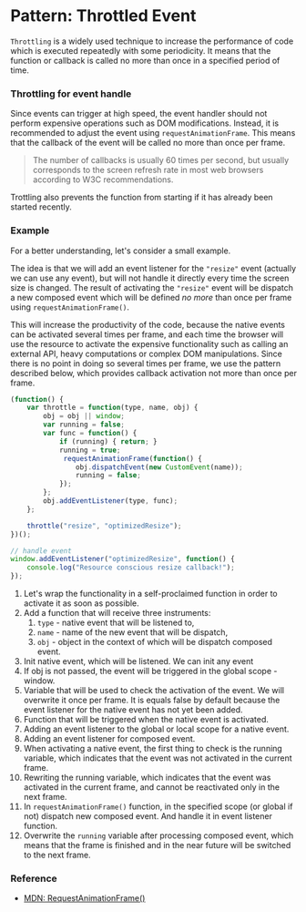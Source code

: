 # Pattern: Throttled Event

`Throttling` is a widely used technique to increase the performance of code which is executed repeatedly with some periodicity.
It means that the function or callback is called no more than once in a specified period of time.

### Throttling for event handle
Since events can trigger at high speed, the event handler should not perform expensive operations such as 
DOM modifications. Instead, it is recommended to adjust the event using `requestAnimationFrame`.
This means that the callback of the event will be called no more than once per frame. 

> The number of callbacks is usually 60 times per second, but usually corresponds to the screen refresh rate in most web
browsers according to W3C recommendations.

Trottling also prevents the function from starting if it has already been started recently. 

### Example 
For a better understanding, let's consider a small example. 

The idea is that we will add an event listener for the `"resize"` event (actually we can use any event), but will not 
handle it directly every time the screen size is changed. The result of activating the `"resize"` event will be dispatch a new 
composed event which will be defined _no more_ than once per frame using `requestAnimationFrame()`. 

This will increase the productivity of the code, because the native events can be activated several times per frame, and
each time the browser will use the resource to activate the expensive functionality such as calling an external API, 
heavy computations or complex DOM manipulations. Since  there is no point in doing so several times per frame, we use 
the pattern described below, which provides callback activation not more than once per frame.


```javascript
(function() {                                                          //[1]
    var throttle = function(type, name, obj) {                         //[2]
        obj = obj || window;                                           //[4]
        var running = false;                                           //[5]   
        var func = function() {                                        //[6]
            if (running) { return; }                                   //[9]
            running = true;                                            //[10]
             requestAnimationFrame(function() {
                obj.dispatchEvent(new CustomEvent(name));              //[11]
                running = false;                                       //[12]
            });
        };
        obj.addEventListener(type, func);                              //[7]
    };

    throttle("resize", "optimizedResize");                             //[3]
})();

// handle event
window.addEventListener("optimizedResize", function() {                //[8]
    console.log("Resource conscious resize callback!");                //[11]
});
```

1. Let's wrap the functionality in a self-proclaimed function in order to activate it as soon as possible.
2. Add a function that will receive three instruments:
    1. `type` - native event that will be listened to,
    2. `name` - name of the new event that will be dispatch, 
    3. `obj` - object in the context of which will be dispatch composed event.
3. Init native event, which will be listened. We can init any event
4. If obj is not passed, the event will be triggered in the global scope - window.
5. Variable that will be used to check the activation of the event. We will overwrite it once per frame. 
    It is equals false by default because the event listener for the native event has not yet been added.
6. Function that will be triggered when the native event is activated.
7. Adding an event listener to the global or local scope for a native event.
8. Adding an event listener for composed event.
9. When activating a native event, the first thing to check is the running variable, which indicates that the event 
   was not activated in the current frame.
10. Rewriting the running variable, which indicates that the event was activated in the current frame, and cannot be
   reactivated only in the next frame.
11. In `requestAnimationFrame()` function, in the specified scope (or global if not) dispatch new composed event. And handle it
in event listener function.
12. Overwrite the `running` variable after processing composed event, which means that the frame is finished and in the near 
    future will be switched to the next frame.
    
### Reference
* [MDN: RequestAnimationFrame()](https://developer.mozilla.org/en-US/docs/Web/API/window/requestAnimationFrame)
